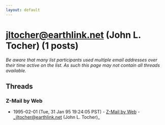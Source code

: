 ```yaml
---
layout: default
---
```


# jltocher@earthlink.net (John L. Tocher) (1 posts)

_Be aware that many list participants used multiple email addresses over their time active on the list. As such this page may not contain all threads available._

## Threads

### Z-Mail by Web
+ 1995-02-01 (Tue, 31 Jan 95 19:24:05 PST) - [Z-Mail by Web](/archive/1995/02/44ca30c739e94ddfeaaae4a3e7a8d74eddeaa6327be19482f7bef56ed7e26273) - _jltocher@earthlink.net (John L. Tocher)_

